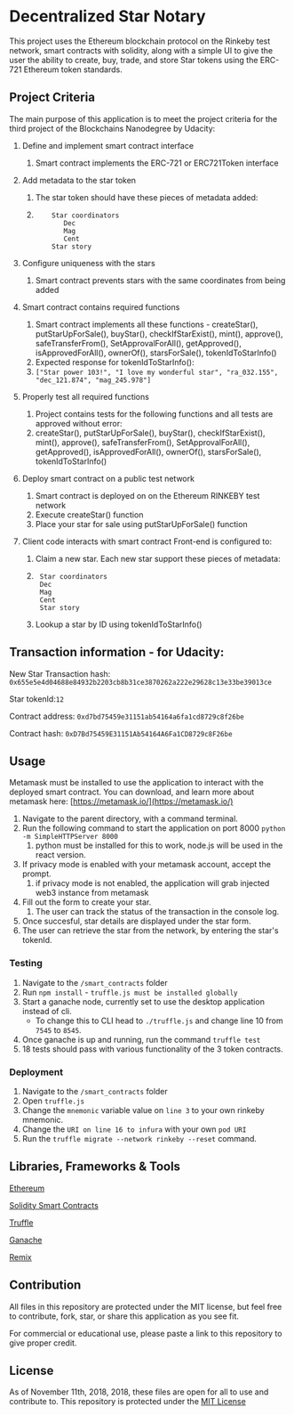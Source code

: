 # Decentralized Star Notary

This project uses the Ethereum blockchain protocol on the Rinkeby test network, smart contracts with solidity,
along with a simple UI to give the user the ability to create, buy, trade, and store Star tokens using the ERC-721
Ethereum token standards. 

## Project Criteria

The main purpose of this application is to meet the project criteria for the third project of the Blockchains Nanodegree by Udacity:

1) Define and implement smart contract interface
    1) Smart contract implements the ERC-721 or ERC721Token interface
1) Add metadata to the star token
    1) The star token should have these pieces of metadata added:
    1) ```
           Star coordinators
              Dec
              Mag
              Cent
           Star story
       ```

1) Configure uniqueness with the stars
    1) Smart contract prevents stars with the same coordinates from being added
1) Smart contract contains required functions
    1) Smart contract implements all these functions - createStar(), putStarUpForSale(), buyStar(), checkIfStarExist(), mint(), approve(), safeTransferFrom(), SetApprovalForAll(), getApproved(), isApprovedForAll(), ownerOf(), starsForSale(), tokenIdToStarInfo()
    1) Expected response for tokenIdToStarInfo():
    1) `["Star power 103!", "I love my wonderful star", "ra_032.155", "dec_121.874", "mag_245.978"]`
1) Properly test all required functions
    1) Project contains tests for the following functions and all tests are approved without error:
    1) createStar(), putStarUpForSale(), buyStar(), checkIfStarExist(), mint(), approve(), safeTransferFrom(), SetApprovalForAll(), getApproved(), isApprovedForAll(), ownerOf(), starsForSale(), tokenIdToStarInfo()
1) Deploy smart contract on a public test network
    1) Smart contract is deployed on on the Ethereum RINKEBY test network
    2) Execute createStar() function
    3) Place your star for sale using putStarUpForSale() function
1) Client code interacts with smart contract Front-end is configured to:
    1) Claim a new star. Each new star support these pieces of metadata:
    1) ```
        Star coordinators
        Dec
        Mag
        Cent
        Star story
        ```
    1) Lookup a star by ID using tokenIdToStarInfo()

## Transaction information - for Udacity:

New Star Transaction hash: `0x655e5e4d04688e84932b2203cb8b31ce3870262a222e29628c13e33be39013ce`

Star tokenId:`12`

Contract address: `0xd7bd75459e31151ab54164a6fa1cd8729c8f26be`

Contract hash: `0xD7Bd75459E31151Ab54164A6Fa1CD8729c8F26be`

## Usage

Metamask must be installed to use the application to interact with the deployed smart contract. 
You can download, and learn more about metamask here: [https://metamask.io/](https://metamask.io/)

1) Navigate to the parent directory, with a command terminal.
2) Run the following command to start the application on port 8000 `python -m SimpleHTTPServer 8000`
    1) python must be installed for this to work, node.js will be used in the react version.
3) If privacy mode is enabled with your metamask account, accept the prompt.
    1) if privacy mode is not enabled, the application will grab injected web3 instance from metamask
4) Fill out the form to create your star.
    1) The user can track the status of the transaction in the console log.
5) Once succesful, star details are displayed under the star form.
6) The user can retrieve the star from the network, by entering the star's tokenId.

### Testing

1) Navigate to the `/smart_contracts` folder
1) Run `npm install` - `truffle.js must be installed globally`
2) Start a ganache node, currently set to use the desktop application instead of cli.
    - To change this to CLI head to `./truffle.js` and change line 10 from `7545` to `8545`.
3) Once ganache is up and running, run the command `truffle test`
4) 18 tests should pass with various functionality of the 3 token contracts. 

### Deployment

1) Navigate to the `/smart_contracts` folder
2) Open `truffle.js`
3) Change the `mnemonic` variable value on `line 3` to your own rinkeby mnemonic.
4) Change the `URI on line 16 to infura` with your own `pod URI`
5) Run the `truffle migrate --network rinkeby --reset` command.

## Libraries, Frameworks & Tools

[Ethereum](https://www.ethereum.org/)

[Solidity Smart Contracts](https://github.com/ethereum/solidity)

[Truffle](https://truffleframework.com/)

[Ganache](https://truffleframework.com/ganache)

[Remix](https://remix.ethereum.org/)

## Contribution

All files in this repository are protected under the MIT license, but feel free to contribute, fork, star, or share this application as you see fit.

For commercial or educational use, please paste a link to this repository to give proper credit.

## License

As of November 11th, 2018, 2018, these files are open for all to use and contribute to. This repository is protected under the [MIT License](http://choosealicense.com/licenses/)
